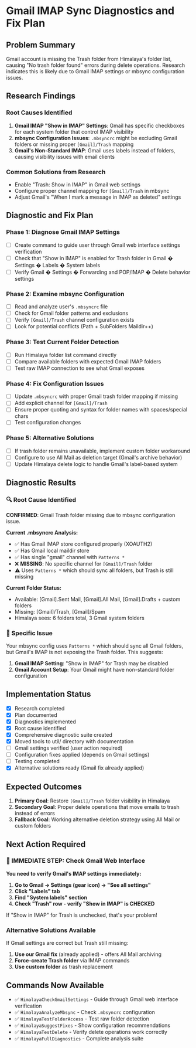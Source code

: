 # Gmail IMAP Sync Diagnostics and Fix Plan

## Problem Summary
Gmail account is missing the Trash folder from Himalaya's folder list, causing "No trash folder found" errors during delete operations. Research indicates this is likely due to Gmail IMAP settings or mbsync configuration issues.

## Research Findings

### Root Causes Identified
1. **Gmail IMAP "Show in IMAP" Settings**: Gmail has specific checkboxes for each system folder that control IMAP visibility
2. **mbsync Configuration Issues**: `.mbsyncrc` might be excluding Gmail folders or missing proper `[Gmail]/Trash` mapping  
3. **Gmail's Non-Standard IMAP**: Gmail uses labels instead of folders, causing visibility issues with email clients

### Common Solutions from Research
- Enable "Trash: Show in IMAP" in Gmail web settings
- Configure proper channel mapping for `[Gmail]/Trash` in mbsync
- Adjust Gmail's "When I mark a message in IMAP as deleted" settings

## Diagnostic and Fix Plan

### Phase 1: Diagnose Gmail IMAP Settings
- [ ] Create command to guide user through Gmail web interface settings verification
- [ ] Check that "Show in IMAP" is enabled for Trash folder in Gmail � Settings � Labels � System labels
- [ ] Verify Gmail � Settings � Forwarding and POP/IMAP � Delete behavior settings

### Phase 2: Examine mbsync Configuration  
- [ ] Read and analyze user's `.mbsyncrc` file
- [ ] Check for Gmail folder patterns and exclusions
- [ ] Verify `[Gmail]/Trash` channel configuration exists
- [ ] Look for potential conflicts (Path + SubFolders Maildir++)

### Phase 3: Test Current Folder Detection
- [ ] Run Himalaya folder list command directly
- [ ] Compare available folders with expected Gmail IMAP folders
- [ ] Test raw IMAP connection to see what Gmail exposes

### Phase 4: Fix Configuration Issues
- [ ] Update `.mbsyncrc` with proper Gmail trash folder mapping if missing
- [ ] Add explicit channel for `[Gmail]/Trash` 
- [ ] Ensure proper quoting and syntax for folder names with spaces/special chars
- [ ] Test configuration changes

### Phase 5: Alternative Solutions
- [ ] If trash folder remains unavailable, implement custom folder workaround
- [ ] Configure to use All Mail as deletion target (Gmail's archive behavior)
- [ ] Update Himalaya delete logic to handle Gmail's label-based system

## Diagnostic Results

### 🔍 Root Cause Identified
**CONFIRMED**: Gmail Trash folder missing due to mbsync configuration issue.

**Current .mbsyncrc Analysis:**
- ✅ Has Gmail IMAP store configured properly (XOAUTH2)
- ✅ Has Gmail local maildir store 
- ✅ Has single "gmail" channel with `Patterns *`
- ❌ **MISSING**: No specific channel for `[Gmail]/Trash` folder
- ⚠️ Uses `Patterns *` which should sync all folders, but Trash is still missing

**Current Folder Status:**
- Available: [Gmail].Sent Mail, [Gmail].All Mail, [Gmail].Drafts + custom folders
- Missing: [Gmail]/Trash, [Gmail]/Spam
- Himalaya sees: 6 folders total, 3 Gmail system folders

### 🎯 Specific Issue
Your mbsync config uses `Patterns *` which should sync all Gmail folders, but Gmail's IMAP is not exposing the Trash folder. This suggests:

1. **Gmail IMAP Setting**: "Show in IMAP" for Trash may be disabled
2. **Gmail Account Setup**: Your Gmail might have non-standard folder configuration

## Implementation Status  
- [x] Research completed
- [x] Plan documented  
- [x] Diagnostics implemented
- [x] Root cause identified
- [x] Comprehensive diagnostic suite created
- [x] Moved tools to util/ directory with documentation
- [ ] Gmail settings verified (user action required)
- [ ] Configuration fixes applied (depends on Gmail settings)
- [ ] Testing completed
- [x] Alternative solutions ready (Gmail fix already applied)

## Expected Outcomes
1. **Primary Goal**: Restore `[Gmail]/Trash` folder visibility in Himalaya
2. **Secondary Goal**: Proper delete operations that move emails to trash instead of errors
3. **Fallback Goal**: Working alternative deletion strategy using All Mail or custom folders

## Next Action Required

### 🚨 IMMEDIATE STEP: Check Gmail Web Interface

**You need to verify Gmail's IMAP settings immediately:**

1. **Go to Gmail → Settings (gear icon) → "See all settings"**
2. **Click "Labels" tab**
3. **Find "System labels" section**
4. **Check "Trash" row - verify "Show in IMAP" is CHECKED**

If "Show in IMAP" for Trash is unchecked, that's your problem!

### Alternative Solutions Available

If Gmail settings are correct but Trash still missing:
1. **Use our Gmail fix** (already applied) - offers All Mail archiving
2. **Force-create Trash folder** via IMAP commands
3. **Use custom folder** as trash replacement

## Commands Now Available
- ✅ `HimalayaCheckGmailSettings` - Guide through Gmail web interface verification
- ✅ `HimalayaAnalyzeMbsync` - Check `.mbsyncrc` configuration  
- ✅ `HimalayaTestFolderAccess` - Test raw folder detection
- ✅ `HimalayaSuggestFixes` - Show configuration recommendations
- ✅ `HimalayaTestDelete` - Verify delete operations work correctly
- ✅ `HimalayaFullDiagnostics` - Complete analysis suite